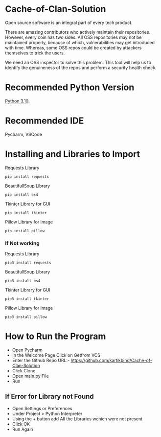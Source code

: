 # Cache-of-Clan-Solution

Open source software is an integral part of every tech product.

There are amazing contributors who actively maintain their repositories. However, every coin has two sides. All OSS repositories may not be maintained properly, because of which, vulnerabilities may get introduced with time. Whereas, some OSS repos could be created by attackers themselves to trick the users.

We need an OSS inspector to solve this problem. This tool will help us to identify the genuineness of the repos and perform a security health check.

# Recommended Python Version

[Python 3.10](https://www.python.org/downloads/).

# Recommended IDE
Pycharm, VSCode

# Installing and Libraries to Import
Requests Library
```
pip install requests
```
BeautifullSoup Library
```
pip install bs4
```
Tkinter Library for GUI
```
pip install tkinter
```
Pillow Library for Image
```
pip install pillow
```
### If Not working
Requests Library
```
pip3 install requests
```
BeautifullSoup Library
```
pip3 install bs4
```
Tkinter Library for GUI
```
pip3 install tkinter
```
Pillow Library for Image
```
pip3 install pillow
```
# How to Run the Program
- Open Pycharm 
- In the Welcome Page Click on Getfrom VCS
- Enter the Github Repo URL:- https://github.com/kartikbind/Cache-of-Clan-Solution
- Click Clone
- Open main.py File
- Run

## If Error for Library not Found
- Open Settings or Preferences
- Under Project > Python Interpreter
- Using the + button add All the Libraries wchich were not present
- Click OK
- Run Again
